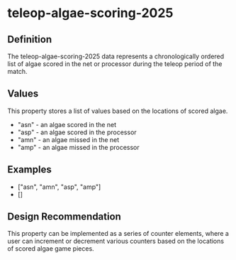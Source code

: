 # teleop-algae-scoring-2025

## Definition
The teleop-algae-scoring-2025 data represents a chronologically ordered list of algae scored in the net or processor during the teleop period of the match.

## Values
This property stores a list of values based on the locations of scored algae.
- "asn" - an algae scored in the net
- "asp" - an algae scored in the processor
- "amn" - an algae missed in the net
- "amp" - an algae missed in the processor

## Examples
- ["asn", "amn", "asp", "amp"]
- []

## Design Recommendation
This property can be implemented as a series of counter elements, where a user can increment or decrement various counters based on the locations of scored algae game pieces.